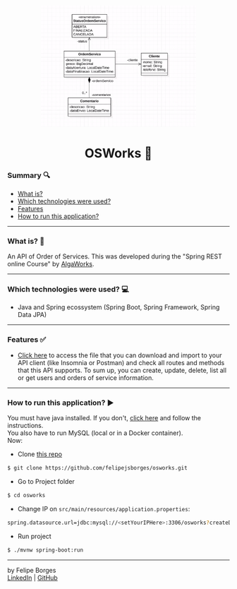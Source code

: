 <div align="center">	
	<img src="./.github/osworks-entities.png" alt="portfolio" width="70%"/>	
</div>

<div align="center">
	<h1>OSWorks 📄</h1>	
</div>

### Summary 🔍
- [What is?](#what-is-)
- [Which technologies were used?](#which-technologies-were-used-)
- [Features](#features-)
- [How to run this application?](#how-to-run-this-application-%EF%B8%8F)
<hr>

### What is? 🤔
An API of Order of Services. This was developed during the "Spring REST online Course" by [AlgaWorks](https://www.algaworks.com/). 
<hr>

### Which technologies were used? 💻
- Java and Spring ecossystem (Spring Boot, Spring Framework, Spring Data JPA)
<hr>

### Features ✅<br>
- [Click here](https://drive.google.com/file/d/1DiE8YIS6nK3QmkAp98y6UIEnTBjLPrKz/view?usp=sharing) to access the file that you can download and import to your API client (like Insomnia or Postman) and check all routes and methods that this API supports. To sum up, you can create, update, delete, list all or get users and orders of service information.
<hr>

### How to run this application? ▶️<br>
You must have java installed. If you don't, [click here](https://docs.oracle.com/en/java/javase/11/install/overview-jdk-installation.html) and follow the instructions. <br>
You also have to run MySQL (local or in a Docker container).<br>
Now:<br>
- Clone [this repo](https://github.com/felipejsborges/osworks)
```bash
$ git clone https://github.com/felipejsborges/osworks.git
```

- Go to Project folder
```bash
$ cd osworks
```

- Change IP on `src/main/resources/application.properties`:
```bash
spring.datasource.url=jdbc:mysql://<setYourIPHere>:3306/osworks?createDatabaseIfNotExist=True&serverTimezone=UTC
```


- Run project
```bash
$ ./mvnw spring-boot:run
```
<hr>

by Felipe Borges<br>
[LinkedIn](https://www.linkedin.com/in/felipejsborges) | [GitHub](https://github.com/felipejsborges)
